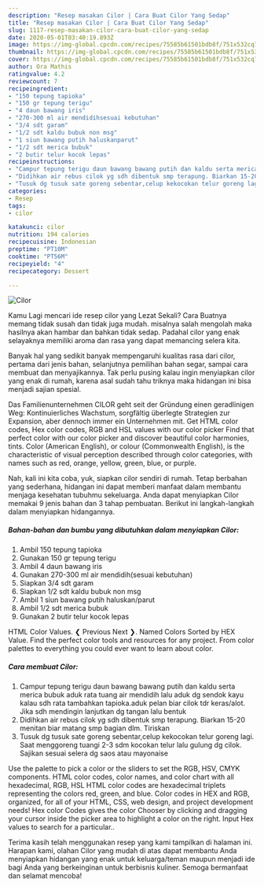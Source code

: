 ```yaml
---
description: "Resep masakan Cilor | Cara Buat Cilor Yang Sedap"
title: "Resep masakan Cilor | Cara Buat Cilor Yang Sedap"
slug: 1117-resep-masakan-cilor-cara-buat-cilor-yang-sedap
date: 2020-05-01T03:40:19.893Z
image: https://img-global.cpcdn.com/recipes/75585b61501bdb8f/751x532cq70/cilor-foto-resep-utama.jpg
thumbnail: https://img-global.cpcdn.com/recipes/75585b61501bdb8f/751x532cq70/cilor-foto-resep-utama.jpg
cover: https://img-global.cpcdn.com/recipes/75585b61501bdb8f/751x532cq70/cilor-foto-resep-utama.jpg
author: Ora Mathis
ratingvalue: 4.2
reviewcount: 7
recipeingredient:
- "150 tepung tapioka"
- "150 gr tepung terigu"
- "4 daun bawang iris"
- "270-300 ml air mendidihsesuai kebutuhan"
- "3/4 sdt garam"
- "1/2 sdt kaldu bubuk non msg"
- "1 siun bawang putih haluskanparut"
- "1/2 sdt merica bubuk"
- "2 butir telur kocok lepas"
recipeinstructions:
- "Campur tepung terigu daun bawang bawang putih dan kaldu serta merica bubuk aduk rata tuang air mendidih lalu aduk dg sendok kayu kalau sdh rata tambahkan tapioka.aduk pelan biar cilok tdr keras/alot. Jika sdh mendingin lanjutkan dg tangan lalu bentuk"
- "Didihkan air rebus cilok yg sdh dibentuk smp terapung. Biarkan 15-20 menitan biar matang smp bagian dlm. Tiriskan"
- "Tusuk dg tusuk sate goreng sebentar,celup kekocokan telur goreng lagi. Saat menggoreng tuangi 2-3 sdm kocokan telur lalu gulung dg cilok. Sajikan sesuai selera dg saos atau mayonaise"
categories:
- Resep
tags:
- cilor

katakunci: cilor 
nutrition: 194 calories
recipecuisine: Indonesian
preptime: "PT10M"
cooktime: "PT56M"
recipeyield: "4"
recipecategory: Dessert

---
```



![Cilor](https://img-global.cpcdn.com/recipes/75585b61501bdb8f/751x532cq70/cilor-foto-resep-utama.jpg)

Kamu Lagi mencari ide resep cilor yang Lezat Sekali? Cara Buatnya memang tidak susah dan tidak juga mudah. misalnya salah mengolah maka hasilnya akan hambar dan bahkan tidak sedap. Padahal cilor yang enak selayaknya memiliki aroma dan rasa yang dapat memancing selera kita.

Banyak hal yang sedikit banyak mempengaruhi kualitas rasa dari cilor, pertama dari jenis bahan, selanjutnya pemilihan bahan segar, sampai cara membuat dan menyajikannya. Tak perlu pusing kalau ingin menyiapkan cilor yang enak di rumah, karena asal sudah tahu triknya maka hidangan ini bisa menjadi sajian spesial.

Das Familienunternehmen CILOR geht seit der Gründung einen geradlinigen Weg: Kontinuierliches Wachstum, sorgfältig überlegte Strategien zur Expansion, aber dennoch immer ein Unternehmen mit. Get HTML color codes, Hex color codes, RGB and HSL values with our color picker Find that perfect color with our color picker and discover beautiful color harmonies, tints. Color (American English), or colour (Commonwealth English), is the characteristic of visual perception described through color categories, with names such as red, orange, yellow, green, blue, or purple.


Nah, kali ini kita coba, yuk, siapkan cilor sendiri di rumah. Tetap berbahan yang sederhana, hidangan ini dapat memberi manfaat dalam membantu menjaga kesehatan tubuhmu sekeluarga. Anda dapat menyiapkan Cilor memakai 9 jenis bahan dan 3 tahap pembuatan. Berikut ini langkah-langkah dalam menyiapkan hidangannya.

<!--inarticleads1-->

##### Bahan-bahan dan bumbu yang dibutuhkan dalam menyiapkan Cilor:

1. Ambil 150 tepung tapioka
1. Gunakan 150 gr tepung terigu
1. Ambil 4 daun bawang iris
1. Gunakan 270-300 ml air mendidih(sesuai kebutuhan)
1. Siapkan 3/4 sdt garam
1. Siapkan 1/2 sdt kaldu bubuk non msg
1. Ambil 1 siun bawang putih haluskan/parut
1. Ambil 1/2 sdt merica bubuk
1. Gunakan 2 butir telur kocok lepas


HTML Color Values. ❮ Previous Next ❯. Named Colors Sorted by HEX Value. Find the perfect color tools and resources for any project. From color palettes to everything you could ever want to learn about color. 

<!--inarticleads2-->

##### Cara membuat Cilor:

1. Campur tepung terigu daun bawang bawang putih dan kaldu serta merica bubuk aduk rata tuang air mendidih lalu aduk dg sendok kayu kalau sdh rata tambahkan tapioka.aduk pelan biar cilok tdr keras/alot. Jika sdh mendingin lanjutkan dg tangan lalu bentuk
1. Didihkan air rebus cilok yg sdh dibentuk smp terapung. Biarkan 15-20 menitan biar matang smp bagian dlm. Tiriskan
1. Tusuk dg tusuk sate goreng sebentar,celup kekocokan telur goreng lagi. Saat menggoreng tuangi 2-3 sdm kocokan telur lalu gulung dg cilok. Sajikan sesuai selera dg saos atau mayonaise


Use the palette to pick a color or the sliders to set the RGB, HSV, CMYK components. HTML color codes, color names, and color chart with all hexadecimal, RGB, HSL HTML color codes are hexadecimal triplets representing the colors red, green, and blue. Color codes in HEX and RGB, organized, for all of your HTML, CSS, web design, and project development needs! Hex color Codes gives the color Chooser by clicking and dragging your cursor inside the picker area to highlight a color on the right. Input Hex values to search for a particular.. 

Terima kasih telah menggunakan resep yang kami tampilkan di halaman ini. Harapan kami, olahan Cilor yang mudah di atas dapat membantu Anda menyiapkan hidangan yang enak untuk keluarga/teman maupun menjadi ide bagi Anda yang berkeinginan untuk berbisnis kuliner. Semoga bermanfaat dan selamat mencoba!
